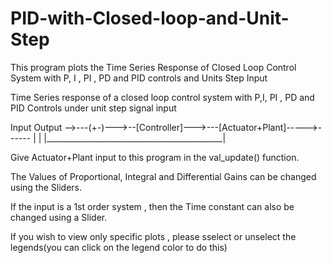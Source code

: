 # PID-with-Closed-loop-and-Unit-Step
This program plots the Time Series Response of Closed Loop Control System with P, I , PI , PD and PID controls and Units Step Input


Time Series response of a closed loop control system with P,I, PI , PD and PID Controls under unit step signal input


Input                                                  Output
-->---(+-)--->--[Controller]--->---[Actuator+Plant]----->------
        |                                            |
        |____________________________________________| 

Give Actuator+Plant input to this program in the val_update() function.

The Values of Proportional, Integral and Differential Gains can be changed using the Sliders. 

If the input is a 1st order system , then the Time constant can also be changed using a Slider. 

If you wish to view only specific plots , please sselect or unselect the legends(you can click on the legend color to do this)
